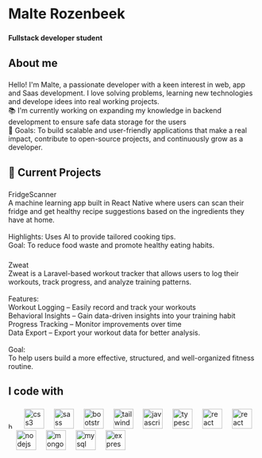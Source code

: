 <h1 align="left">Malte Rozenbeek</h1>

###

<h4 align="left">Fullstack developer student</h4>

###

<h2 align="left">About me</h2>

###

<p align="left">Hello! I'm Malte, a passionate developer with a keen interest in web, app and Saas development. I love solving problems, learning new technologies and develope idees into real working projects. <br>📚 I'm currently working on expanding my knowledge in backend development to ensure safe data storage for the users <br>🎯 Goals: To build scalable and user-friendly applications that make a real impact, contribute to open-source projects, and continuously grow as a developer.</p>

###

<h2 align="left">🚀 Current Projects</h2>

###

<p align="left">FridgeScanner<br>A machine learning app built in React Native where users can scan their fridge and get healthy recipe suggestions based on the ingredients they have at home.<br><br>Highlights: Uses AI to provide tailored cooking tips.<br>Goal: To reduce food waste and promote healthy eating habits.</p>

###

<p align="left">Zweat<br>Zweat is a Laravel-based workout tracker that allows users to log their workouts, track progress, and analyze training patterns.<br><br>Features: 
  <br>Workout Logging – Easily record and track your workouts 
  <br>Behavioral Insights – Gain data-driven insights into your training habit 
  <br>Progress Tracking – Monitor improvements over time 
  <br>Data Export – Export your workout data for better analysis.
  <br>
  <br>Goal:
  <br>To help users build a more effective, structured, and well-organized fitness routine.
</p>

###

<h2 align="left">I code with</h2>

###

<div align="left">
  <img src="https://cdn.jsdelivr.net/gh/devicons/devicon/icons/html5/html5-original.svg" height="12" alt="html5 logo" />
  <img width="12" />
  <img src="https://cdn.jsdelivr.net/gh/devicons/devicon/icons/css3/css3-original.svg" height="40" alt="css3 logo" />
  <img width="12" />
  <img src="https://cdn.jsdelivr.net/gh/devicons/devicon/icons/sass/sass-original.svg" height="40" alt="sass logo" />
  <img width="12" />
  <img src="https://cdn.jsdelivr.net/gh/devicons/devicon/icons/bootstrap/bootstrap-original.svg" height="40" alt="bootstrap logo" />
  <img width="12" />
  <img src="https://cdn.jsdelivr.net/gh/devicons/devicon/icons/tailwindcss/tailwindcss-original-wordmark.svg" height="40" alt="tailwindcss logo" />
  <img width="12" />
  <img src="https://cdn.jsdelivr.net/gh/devicons/devicon/icons/javascript/javascript-original.svg" height="40" alt="javascript logo" />
  <img width="12" />
  <img src="https://cdn.jsdelivr.net/gh/devicons/devicon/icons/typescript/typescript-original.svg" height="40" alt="typescript logo" />
  <img width="12" />
  <img src="https://cdn.jsdelivr.net/gh/devicons/devicon/icons/react/react-original.svg" height="40" alt="react logo" />
  <img width="12" />
  <img src="https://neurosys.com/wp-content/uploads/2021/10/react-native-1.svg" height="40" alt="react native logo" />
  <img width="12" />
  <img src="https://cdn.jsdelivr.net/gh/devicons/devicon/icons/nodejs/nodejs-original.svg" height="40" alt="nodejs logo" />
  <img width="12" />
  <img src="https://cdn.jsdelivr.net/gh/devicons/devicon/icons/mongodb/mongodb-original.svg" height="40" alt="mongodb logo" />
  <img width="12" />
  <img src="https://cdn.jsdelivr.net/gh/devicons/devicon/icons/mysql/mysql-original.svg" height="40" alt="mysql logo" />
  <img width="12" />
  <img src="https://images.credly.com/images/1c2c86e1-16ce-4e4d-a425-d1ac96bb026d/express.png" height="40" alt="express logo" />
</div>
